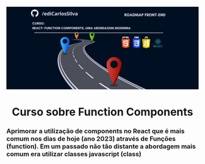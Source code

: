 ![Imagem capa do projeto Sobre curo de Styled-components com React](./imagens/capa.png)

<h1 align="center">Curso sobre Function Components</h1>

### Aprimorar a utilização de components no React que é mais comum nos dias de hoje (ano 2023) através de Funções (function). Em um passado não tão distante a abordagem mais comum era utilizar classes javascript (class)